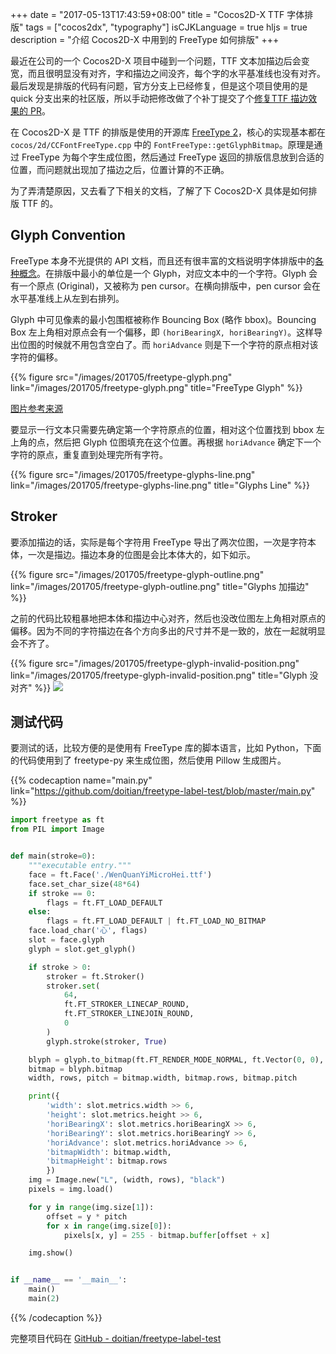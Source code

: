 +++
date = "2017-05-13T17:43:59+08:00"
title = "Cocos2D-X TTF 字体排版"
tags = ["cocos2dx", "typography"]
isCJKLanguage = true
hljs = true
description = "介绍 Cocos2D-X 中用到的 FreeType 如何排版"
+++

最近在公司的一个 Cocos2D-X 项目中碰到一个问题，TTF 文本加描边后会变宽，而且很明显没有对齐，字和描边之间没齐，每个字的水平基准线也没有对齐。最后发现是排版的代码有问题，官方分支上已经修复，但是这个项目使用的是 quick 分支出来的社区版，所以手动把修改做了个补丁提交了个[修复TTF 描边效果的 PR](https://github.com/u0u0/Quick-Cocos2dx-Community/pull/76)。

在 Cocos2D-X 是 TTF 的排版是使用的开源库 [FreeType 2](https://www.freetype.org/freetype2/docs/documentation.html)，核心的实现基本都在 `cocos/2d/CCFontFreeType.cpp` 中的 `FontFreeType::getGlyphBitmap`。原理是通过 FreeType 为每个字生成位图，然后通过 FreeType 返回的排版信息放到合适的位置，而问题就出现加了描边之后，位置计算的不正确。

为了弄清楚原因，又去看了下相关的文档，了解了下 Cocos2D-X 具体是如何排版 TTF 的。

<!--more-->

## Glyph Convention

FreeType 本身不光提供的 API 文档，而且还有很丰富的文档说明字体排版中的[各种概念](https://www.freetype.org/freetype2/docs/glyphs/index.html)。在排版中最小的单位是一个 Glyph，对应文本中的一个字符。Glyph 会有一个原点 (Original)，又被称为 pen cursor。在横向排版中，pen cursor 会在水平基准线上从左到右排列。

Glyph 中可见像素的最小包围框被称作 Bouncing Box (略作 bbox)。Bouncing Box 左上角相对原点会有一个偏移，即 `(horiBearingX, horiBearingY)`。这样导出位图的时候就不用包含空白了。而 `horiAdvance` 则是下一个字符的原点相对该字符的偏移。

{{% figure src="/images/201705/freetype-glyph.png" link="/images/201705/freetype-glyph.png" title="FreeType Glyph" %}}

[图片参考来源](https://www.freetype.org/freetype2/docs/glyphs/glyphs-3.html)

要显示一行文本只需要先确定第一个字符原点的位置，相对这个位置找到 bbox 左上角的点，然后把 Glyph 位图填充在这个位置。再根据 `horiAdvance` 确定下一个字符的原点，重复直到处理完所有字符。

{{% figure src="/images/201705/freetype-glyphs-line.png" link="/images/201705/freetype-glyphs-line.png" title="Glyphs Line" %}}

## Stroker

要添加描边的话，实际是每个字符用 FreeType 导出了两次位图，一次是字符本体，一次是描边。描边本身的位图是会比本体大的，如下如示。

{{% figure src="/images/201705/freetype-glyph-outline.png" link="/images/201705/freetype-glyph-outline.png" title="Glyphs 加描边" %}}

之前的代码比较粗暴地把本体和描边中心对齐，然后也没改位图左上角相对原点的偏移。因为不同的字符描边在各个方向多出的尺寸并不是一致的，放在一起就明显会不齐了。

{{% figure src="/images/201705/freetype-glyph-invalid-position.png" link="/images/201705/freetype-glyph-invalid-position.png" title="Glyph 没对齐" %}}
![](Cocos2D-X%20TTF%20%E5%AD%97%E4%BD%93%E6%8E%92%E7%89%88/freetype-glyph-invalid-position.png)

## 测试代码

要测试的话，比较方便的是使用有 FreeType 库的脚本语言，比如 Python，下面的代码使用到了 freetype-py 来生成位图，然后使用 Pillow 生成图片。

{{% codecaption name="main.py" link="https://github.com/doitian/freetype-label-test/blob/master/main.py" %}}

``` python
import freetype as ft
from PIL import Image


def main(stroke=0):
    """executable entry."""
    face = ft.Face('./WenQuanYiMicroHei.ttf')
    face.set_char_size(48*64)
    if stroke == 0:
        flags = ft.FT_LOAD_DEFAULT
    else:
        flags = ft.FT_LOAD_DEFAULT | ft.FT_LOAD_NO_BITMAP
    face.load_char('心', flags)
    slot = face.glyph
    glyph = slot.get_glyph()

    if stroke > 0:
        stroker = ft.Stroker()
        stroker.set(
            64,
            ft.FT_STROKER_LINECAP_ROUND,
            ft.FT_STROKER_LINEJOIN_ROUND,
            0
        )
        glyph.stroke(stroker, True)

    blyph = glyph.to_bitmap(ft.FT_RENDER_MODE_NORMAL, ft.Vector(0, 0), True)
    bitmap = blyph.bitmap
    width, rows, pitch = bitmap.width, bitmap.rows, bitmap.pitch

    print({
        'width': slot.metrics.width >> 6,
        'height': slot.metrics.height >> 6,
        'horiBearingX': slot.metrics.horiBearingX >> 6,
        'horiBearingY': slot.metrics.horiBearingY >> 6,
        'horiAdvance': slot.metrics.horiAdvance >> 6,
        'bitmapWidth': bitmap.width,
        'bitmapHeight': bitmap.rows
        })
    img = Image.new("L", (width, rows), "black")
    pixels = img.load()

    for y in range(img.size[1]):
        offset = y * pitch
        for x in range(img.size[0]):
            pixels[x, y] = 255 - bitmap.buffer[offset + x]

    img.show()


if __name__ == '__main__':
    main()
    main(2)
```

{{% /codecaption %}}

完整项目代码在 [GitHub - doitian/freetype-label-test](https://github.com/doitian/freetype-label-test)
